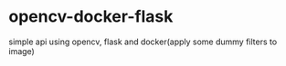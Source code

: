 # opencv-docker-flask

simple api using opencv, flask and docker(apply some dummy filters to image)
